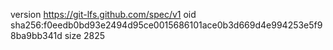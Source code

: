version https://git-lfs.github.com/spec/v1
oid sha256:f0eedb0bd93e2494d95ce0015686101ace0b3d669d4e994253e5f98ba9bb341d
size 2825
